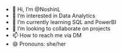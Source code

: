 - 👋 Hi, I’m @NoshinL
- 👀 I’m interested in Data Analytics 
- 🌱 I’m currently learning SQL and PowerBI
- 💞️ I’m looking to collaborate on projects
- 📫 How to reach me via DM
- 😄 Pronouns: she/her


<!---
NoshinL/NoshinL is a ✨ special ✨ repository because its `README.md` (this file) appears on your GitHub profile.
You can click the Preview link to take a look at your changes.
--->
